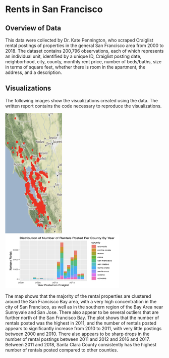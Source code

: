 # Rents in San Francisco

## Overview of Data
This data were collected by Dr. Kate Pennington, who scraped Craiglist rental postings of properties in the general San Francisco area from 2000 to 2018. The dataset contains 200,796 observations, each of which represents an individual unit, identified by a unique ID, Craiglist posting date, neighborhood, city, county, monthly rent price, number of beds/baths, size in terms of square feet, whether there is room in the apartment, the address, and a description.

## Visualizations
The following images show the visualizations created using the data. The written report contains the code necessary to reproduce the visualizations.

<p float="left">
  <img src="/images/sf-rentals-map.png" width = "180" height = "380"/>
  <img src="/images/rentals-by-county-yearly.png" width = "360" height = "170"/> 
</p>

The map shows that the majority of the rental properties are clustered around the San Francisco Bay area, with a very high concentration in the city of San Francisco, as well as in the southern region of the Bay Area near Sunnyvale and San Jose. There also appear to be several outliers that are further north of the San Francisco Bay. The plot shows that the number of rentals posted was the highest in 2011, and the number of rentals posted appears to significantly increase from 2010 to 2011, with very little postings between 2000 and 2010. There also appears to be sharp drops in the number of rental postings between 2011 and 2012 and 2016 and 2017. Between 2011 and 2018, Santa Clara County consistently has the highest number of rentals posted compared to other counties.
